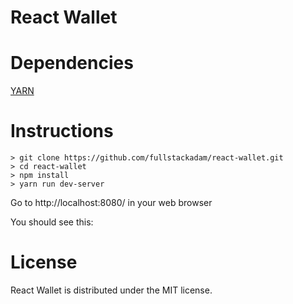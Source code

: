 # React Wallet


# Dependencies

[YARN](https://yarnpkg.com/en/docs/install)

# Instructions

```
> git clone https://github.com/fullstackadam/react-wallet.git
> cd react-wallet
> npm install
> yarn run dev-server
```

Go to http://localhost:8080/ in your web browser

You should see this:



# License

React Wallet is distributed under the MIT license.